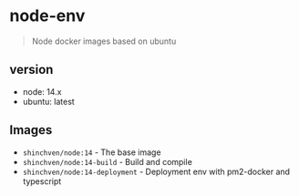 # node-env

> Node docker images based on ubuntu

## version

- node: 14.x
- ubuntu: latest

## Images

- `shinchven/node:14` - The base image
- `shinchven/node:14-build` - Build and compile
- `shinchven/node:14-deployment` - Deployment env with pm2-docker and typescript

